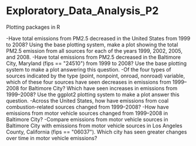 # Exploratory_Data_Analysis_P2
Plotting packages in R

-Have total emissions from PM2.5 decreased in the United States from 1999 to 2008? Using the base plotting system, make a plot showing the total PM2.5 emission from all sources for each of the years 1999, 2002, 2005, and 2008.
-Have total emissions from PM2.5 decreased in the Baltimore City, Maryland (fips == "24510") from 1999 to 2008? Use the base plotting system to make a plot answering this question.
-Of the four types of sources indicated by the type (point, nonpoint, onroad, nonroad) variable, which of these four sources have seen decreases in emissions from 1999–2008 for Baltimore City? Which have seen increases in emissions from 1999–2008? Use the ggplot2 plotting system to make a plot answer this question.
-Across the United States, how have emissions from coal combustion-related sources changed from 1999–2008?
-How have emissions from motor vehicle sources changed from 1999–2008 in Baltimore City?
-Compare emissions from motor vehicle sources in Baltimore City with emissions from motor vehicle sources in Los Angeles County, California (fips == "06037"). Which city has seen greater changes over time in motor vehicle emissions?
